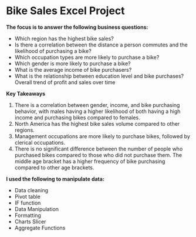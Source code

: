 # Bike Sales Excel Project
**The focus is to answer the following business questions:**

- Which region has the highest bike sales?
- Is there a correlation between the distance a person commutes and the likelihood of purchasing a bike?
- Which occupation types are more likely to purchase a bike?
- Which gender is more likely to purchase a bike?
- What is the average income of bike purchasers?
- What is the relationship between education level and bike purchases? Overall trend of profit and sales over time

**Key Takeaways**
1. There is a correlation between gender, income, and bike purchasing behavior, with males having a higher likelihood of both having a high income and purchasing bikes compared to females.
2. North America has the highest bike sales volume compared to other regions.
3. Management occupations are more likely to purchase bikes, followed by clerical occupations.
4. There is no significant difference between the number of people who purchased bikes compared to those who did not purchase them. The middle age bracket has a higher frequency of bike purchasing compared to other age brackets.

**I used the following to manipulate data:**

- Data cleaning
- Pivot table
- IF function
- Data Manipulation
- Formatting
- Charts Slicer
- Aggregate Functions
